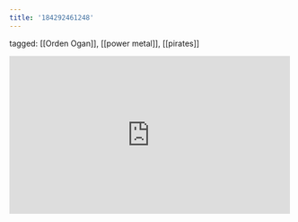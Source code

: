 ```yaml
---
title: '184292461248'
---
```

tagged: [[Orden Ogan]], [[power metal]], [[pirates]]
<iframe allow="accelerometer; autoplay; clipboard-write; encrypted-media; gyroscope; picture-in-picture" allowfullscreen="" frameborder="0" height="281" id="youtube_iframe" src="https://www.youtube.com/embed/j8O1LpzC1Po?feature=oembed&amp;enablejsapi=1&amp;origin=https://safe.txmblr.com&amp;wmode=opaque" width="500"></iframe>